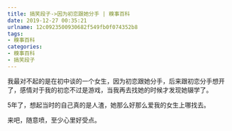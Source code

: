 ```yaml
---
title: 搞笑段子->因为初恋跟她分手 | 糗事百科
date: 2019-12-27 00:35:21
urlname: 12c0923500930682f549fb0f074352b8
tags: 
- 糗事百科
categories:
- 糗事百科
- 搞笑段子
---
```

我最对不起的是在初中谈的一个女生，因为初恋跟她分手，后来跟初恋分手想开了，感情对于我的初恋不过是游戏，当我再去找她的时候才发现她辍学了。

5年了，想起当时的自己真的是人渣，她那么好那么爱我的女生上哪找去。

来吧，随意喷，至少心里好受点。


